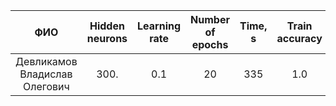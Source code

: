 | ФИО                            | Hidden neurons | Learning rate | Number of epochs | Time, s | Train accuracy | Test accuracy |
|:------------------------------:|:--------------:|:-------------:|:----------------:|:-------:|:--------------:|:-------------:|
| Девликамов Владислав Олегович   |     300.       |      0.1      |        20        |   335   |      1.0       |    0.9836     |
